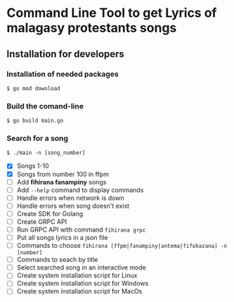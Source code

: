# Command Line Tool to get Lyrics of malagasy protestants songs

## Installation for developers

### Installation of needed packages
```
$ go mod download    
```

### Build the comand-line
```
$ go build main.go
```

### Search for a song
```
$ ./main -n [song_number]
```


- [x] Songs 1-10
- [x] Songs from number 100 in ffpm
- [ ] Add <b>fihirana fanampiny</b> songs
- [ ] Add `--help` command to display commands
- [ ] Handle errors when network is down
- [ ] Handle errors when song doesn't exist
- [ ] Create SDK for Golang
- [ ] Create GRPC API
- [ ] Run GRPC API with command ``fihirana grpc``
- [ ] Put all songs lyrics in a json file
- [ ] Commands to choose `fihirana [ffpm|fanampiny|antema|fifohazana] -n [number]`
- [ ] Commands to seach by title
- [ ] Select searched song in an interactive mode
- [ ] Create system installation script for Linux
- [ ] Create system installation script for Windows
- [ ] Create system installation script for MacOs